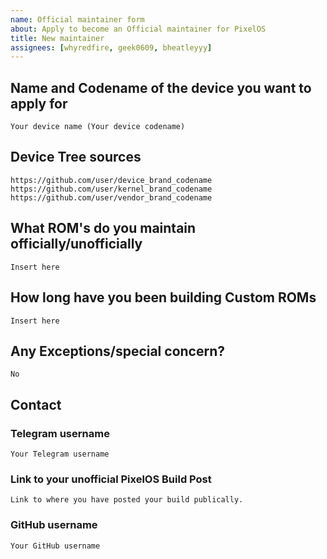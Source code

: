 ```yaml
---
name: Official maintainer form
about: Apply to become an Official maintainer for PixelOS
title: New maintainer 
assignees: [whyredfire, geek0609, bheatleyyy]
---
```


<!--
This template is taken from PixelExperience/official_devices with modifications to it
-->

## Name and Codename of the device you want to apply for 
```
Your device name (Your device codename)
```

## Device Tree sources
<!--
* Must be public on GitHub/GitLab
* Must add kernel and vendor as well
* Authorship should be proper
* Add common trees if applicable
-->
```
https://github.com/user/device_brand_codename
https://github.com/user/kernel_brand_codename
https://github.com/user/vendor_brand_codename
```

## What ROM's do you maintain officially/unofficially
```
Insert here
```

## How long have you been building Custom ROMs
```
Insert here
```

## Any Exceptions/special concern?
```
No
```

## Contact

### Telegram username
```
Your Telegram username
```

### Link to your unofficial PixelOS Build Post
<!-- Before being able to maintainer PixelOS officially, 
you must have already made your unofficial build public. 
Refer Maintainer Requirements -->
```
Link to where you have posted your build publically.
```

### GitHub username
```
Your GitHub username
```
